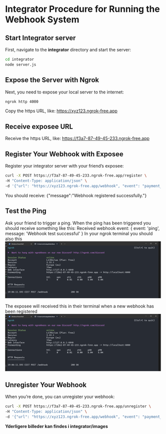 # Integrator Procedure for Running the Webhook System

## Start Integrator server

First, navigate to the **integrator** directory and start the server:

```bash
cd integrator
node server.js
```

## Expose the Server with Ngrok
Next, you need to expose your local server to the internet:

```bash
ngrok http 4000
```
Copy the https URL, like:
https://xyz123.ngrok-free.app


## Receive exposee URL
Receive the  https URL, like:
https://f3a7-87-49-45-233.ngrok-free.app


## Register Your Webhook with Exposee
Register your integrator server with your friend’s exposee:

```bash
curl -X POST https://f3a7-87-49-45-233.ngrok-free.app/register \
-H "Content-Type: application/json" \
-d '{"url": "https://xyz123.ngrok-free.app/webhook", "event": "payment_received"}'
```

You should receive:
{"message":"Webhook registered successfully."}

## Test the Ping
Ask your friend to trigger a ping. When the ping has been triggered you should receive something like this:
Received webhook event: { event: 'ping', message: 'Webhook test successful' } 
In your ngrok terminal you should also this
![alt text](images/integrator2.png)

The exposee will received this in their terminal when a new webhook has been registered
![alt text](images/integrator2.png)

## Unregister Your Webhook
When you’re done, you can unregister your webhook:

```bash
curl -X POST https://f3a7-87-49-45-233.ngrok-free.app/unregister \
-H "Content-Type: application/json" \
-d '{"url": "https://xyz123.ngrok-free.app/webhook", "event": "payment_received"}'
```


__Yderligere billeder kan findes i integrator/images__